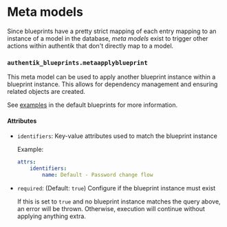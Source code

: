# Meta models

Since blueprints have a pretty strict mapping of each entry mapping to an instance of a model in the database, _meta models_ exist to trigger other actions within authentik that don't directly map to a model.

### `authentik_blueprints.metaapplyblueprint`

This meta model can be used to apply another blueprint instance within a blueprint instance. This allows for dependency management and ensuring related objects are created.

See [examples](https://github.com/search?q=repo%3Agoauthentik%2Fauthentik+path%3A%2F%5Eblueprints%5C%2F%2F+metaapplyblueprint&type=code) in the default blueprints for more information.

#### Attributes

-   `identifiers`: Key-value attributes used to match the blueprint instance

    Example:

    ```yaml
    attrs:
        identifiers:
            name: Default - Password change flow
    ```

-   `required`: (Default: `true`) Configure if the blueprint instance must exist

    If this is set to `true` and no blueprint instance matches the query above, an error will be thrown. Otherwise, execution will continue without applying anything extra.
